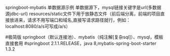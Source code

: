 springboot-mybatis 单数据源示例
单数据源下，mysql链接关键字是url(多数据源jdbc-url)
resources/static文件下用于放静态文件（前后端分离，前端的项目直接放进来，请求不用写端口和域名,直接写请求路径就行，例如：localhost:8080/a/s可写成/a/s）

#极简版 springboot（默认连接池）、mybatis（纯注解[复杂sql]）、mysql，模板直接套用 #springboot 2.1.1.RELEASE，java 8,mybatis-spring-boot-starter 1.3.2
